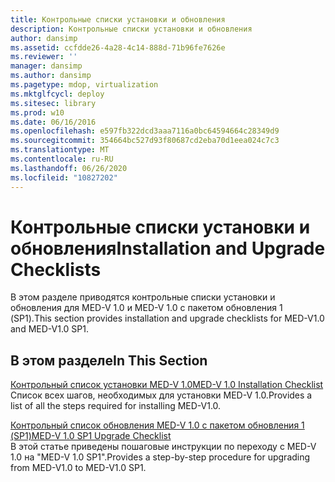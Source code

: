 ```yaml
---
title: Контрольные списки установки и обновления
description: Контрольные списки установки и обновления
author: dansimp
ms.assetid: ccfdde26-4a28-4c14-888d-71b96fe7626e
ms.reviewer: ''
manager: dansimp
ms.author: dansimp
ms.pagetype: mdop, virtualization
ms.mktglfcycl: deploy
ms.sitesec: library
ms.prod: w10
ms.date: 06/16/2016
ms.openlocfilehash: e597fb322dcd3aaa7116a0bc64594664c28349d9
ms.sourcegitcommit: 354664bc527d93f80687cd2eba70d1eea024c7c3
ms.translationtype: MT
ms.contentlocale: ru-RU
ms.lasthandoff: 06/26/2020
ms.locfileid: "10827202"
---
```

# <span data-ttu-id="bbd1c-103">Контрольные списки установки и обновления</span><span class="sxs-lookup"><span data-stu-id="bbd1c-103">Installation and Upgrade Checklists</span></span>


<span data-ttu-id="bbd1c-104">В этом разделе приводятся контрольные списки установки и обновления для MED-V 1.0 и MED-V 1.0 с пакетом обновления 1 (SP1).</span><span class="sxs-lookup"><span data-stu-id="bbd1c-104">This section provides installation and upgrade checklists for MED-V1.0 and MED-V1.0 SP1.</span></span>

## <span data-ttu-id="bbd1c-105">В этом разделе</span><span class="sxs-lookup"><span data-stu-id="bbd1c-105">In This Section</span></span>


<a href="" id="med-v-1-0-installation-checklist"></a>[<span data-ttu-id="bbd1c-106">Контрольный список установки MED-V 1.0</span><span class="sxs-lookup"><span data-stu-id="bbd1c-106">MED-V 1.0 Installation Checklist</span></span>](med-v-10-installation-checklist.md)  
<span data-ttu-id="bbd1c-107">Список всех шагов, необходимых для установки MED-V 1.0.</span><span class="sxs-lookup"><span data-stu-id="bbd1c-107">Provides a list of all the steps required for installing MED-V1.0.</span></span>

<a href="" id="med-v-1-0-sp1-upgrade-checklist"></a>[<span data-ttu-id="bbd1c-108">Контрольный список обновления MED-V 1.0 с пакетом обновления 1 (SP1)</span><span class="sxs-lookup"><span data-stu-id="bbd1c-108">MED-V 1.0 SP1 Upgrade Checklist</span></span>](med-v-10-sp1-upgrade-checklistmedv-10-sp1.md)  
<span data-ttu-id="bbd1c-109">В этой статье приведены пошаговые инструкции по переходу с MED-V 1.0 на "MED-V 1.0 SP1".</span><span class="sxs-lookup"><span data-stu-id="bbd1c-109">Provides a step-by-step procedure for upgrading from MED-V1.0 to MED-V1.0 SP1.</span></span>

 

 





